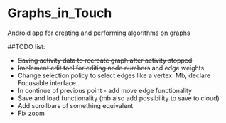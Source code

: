 # Graphs_in_Touch
Android app for creating and performing algorithms on graphs

##TODO list:
* ~~Saving activity data to recreate graph after activity stopped~~
* ~~Implement edit tool for editing node numbers~~ and edge weights
* Change selection policy to select edges like a vertex. Mb, declare Focusable interface
* In continue of previous point - add move edge functionality
* Save and load functionality (mb also add possibility to save to cloud)
* Add scrollbars of something equivalent
* Fix zoom
